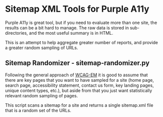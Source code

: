 # Sitemap XML Tools for Purple A11y

Purple A11y is great tool, but if you need to evaluate more than one site, the results can be a bit hard to manage. 
The raw data is stored in sub-directories, and the most useful summary is in HTML. 

This is an attempt to help aggregate greater number of reports, and provide a greater random sampling of URLs.

## Sitemap Randomizer - sitemap-randomizer.py

Following the general approach of [WCAG-EM](https://www.w3.org/WAI/test-evaluate/conformance/wcag-em/) it is good to assume that there are key pages that you want to have sampled for a site (home page, search page, accessibility statement, contact us form, key landing pages, unique content types, etc.), but aside from that you just want statistically relevant random sampling of pages.

This script scans a sitemap for a site and returns a single sitemap.xml file that is a random set of the URLs.
